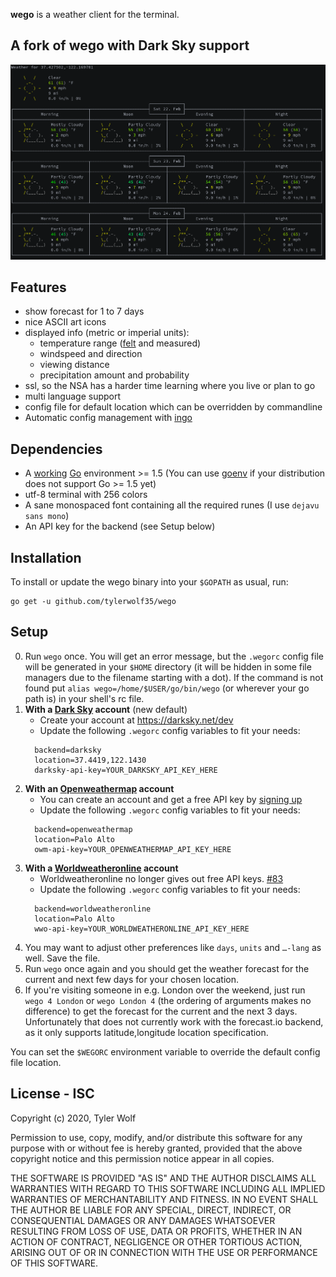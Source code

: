 **wego** is a weather client for the terminal.
## A fork of wego with Dark Sky support

![Screenshots](https://raw.githubusercontent.com/tylerwolf35/wego/gh-pages/wego.png)

## Features

* show forecast for 1 to 7 days
* nice ASCII art icons
* displayed info (metric or imperial units):
  * temperature range ([felt](https://en.wikipedia.org/wiki/Wind_chill) and measured)
  * windspeed and direction
  * viewing distance
  * precipitation amount and probability
* ssl, so the NSA has a harder time learning where you live or plan to go
* multi language support
* config file for default location which can be overridden by commandline
* Automatic config management with [ingo](https://github.com/schachmat/ingo)

## Dependencies

* A [working](https://golang.org/doc/install#testing) [Go](https://golang.org/) environment >= 1.5 (You can use
  [goenv](https://github.com/syndbg/goenv) if your distribution does not
  support Go >= 1.5 yet)
* utf-8 terminal with 256 colors
* A sane monospaced font containing all the required runes (I use `dejavu sans
  mono`)
* An API key for the backend (see Setup below)

## Installation

To install or update the wego binary into your `$GOPATH` as usual, run:
```shell
go get -u github.com/tylerwolf35/wego
```

## Setup

0. Run `wego` once. You will get an error message, but the `.wegorc` config file
   will be generated in your `$HOME` directory (it will be hidden in some file
   managers due to the filename starting with a dot). If the command is not found put `alias wego=/home/$USER/go/bin/wego` (or wherever your go path is) in your shell's rc file.
0. __With a [Dark Sky](https://darksky.net) account__ (new default)
    * Create your account at https://darksky.net/dev
    * Update the following `.wegorc` config variables to fit your needs:
    ```
      backend=darksky
      location=37.4419,122.1430
      darksky-api-key=YOUR_DARKSKY_API_KEY_HERE
    ```
0. __With an [Openweathermap](https://home.openweathermap.org/) account__
    * You can create an account and get a free API key by [signing up](https://home.openweathermap.org/users/sign_up)
    * Update the following `.wegorc` config variables to fit your needs:
    ```
      backend=openweathermap
      location=Palo Alto
      owm-api-key=YOUR_OPENWEATHERMAP_API_KEY_HERE
    ```
0. __With a [Worldweatheronline](http://www.worldweatheronline.com/) account__
    * Worldweatheronline no longer gives out free API keys. [#83](https://github.com/schachmat/wego/issues/83)
    * Update the following `.wegorc` config variables to fit your needs:
    ```
      backend=worldweatheronline
      location=Palo Alto
      wwo-api-key=YOUR_WORLDWEATHERONLINE_API_KEY_HERE
    ```
0. You may want to adjust other preferences like `days`, `units` and `…-lang` as
   well. Save the file.
0. Run `wego` once again and you should get the weather forecast for the current
   and next few days for your chosen location.
0. If you're visiting someone in e.g. London over the weekend, just run `wego 4
   London` or `wego London 4` (the ordering of arguments makes no difference) to
   get the forecast for the current and the next 3 days. Unfortunately that does
   not currently work with the forecast.io backend, as it only supports
   latitude,longitude location specification.

You can set the `$WEGORC` environment variable to override the default config
file location.

## License - ISC

Copyright (c) 2020, Tyler Wolf

Permission to use, copy, modify, and/or distribute this software for any purpose
with or without fee is hereby granted, provided that the above copyright notice
and this permission notice appear in all copies.

THE SOFTWARE IS PROVIDED "AS IS" AND THE AUTHOR DISCLAIMS ALL WARRANTIES WITH
REGARD TO THIS SOFTWARE INCLUDING ALL IMPLIED WARRANTIES OF MERCHANTABILITY AND
FITNESS. IN NO EVENT SHALL THE AUTHOR BE LIABLE FOR ANY SPECIAL, DIRECT,
INDIRECT, OR CONSEQUENTIAL DAMAGES OR ANY DAMAGES WHATSOEVER RESULTING FROM LOSS
OF USE, DATA OR PROFITS, WHETHER IN AN ACTION OF CONTRACT, NEGLIGENCE OR OTHER
TORTIOUS ACTION, ARISING OUT OF OR IN CONNECTION WITH THE USE OR PERFORMANCE OF
THIS SOFTWARE.

